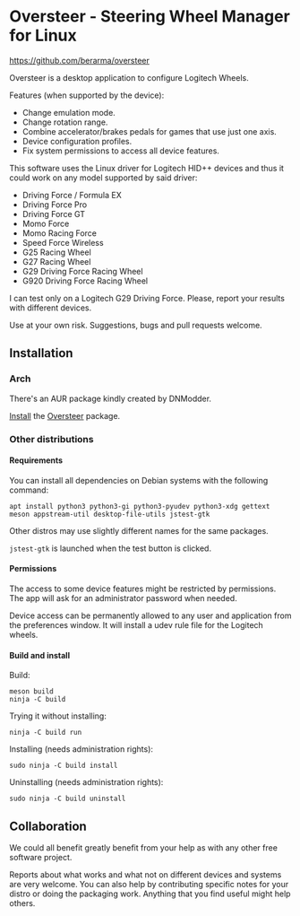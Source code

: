 # Oversteer - Steering Wheel Manager for Linux

https://github.com/berarma/oversteer

Oversteer is a desktop application to configure Logitech Wheels.

Features (when supported by the device):
 - Change emulation mode.
 - Change rotation range.
 - Combine accelerator/brakes pedals for games that use just one axis.
 - Device configuration profiles.
 - Fix system permissions to access all device features.

This software uses the Linux driver for Logitech HID++ devices and thus it
could work on any model supported by said driver:

 - Driving Force / Formula EX
 - Driving Force Pro
 - Driving Force GT
 - Momo Force
 - Momo Racing Force
 - Speed Force Wireless
 - G25 Racing Wheel
 - G27 Racing Wheel
 - G29 Driving Force Racing Wheel
 - G920 Driving Force Racing Wheel

I can test only on a Logitech G29 Driving Force. Please, report your results
with different devices.

Use at your own risk. Suggestions, bugs and pull requests welcome.

## Installation

### Arch

There's an AUR package kindly created by DNModder.

[Install](https://wiki.archlinux.org/index.php/Arch_User_Repository#Installing_packages) the [Oversteer](https://aur.archlinux.org/packages/oversteer/) package.

### Other distributions

#### Requirements

You can install all dependencies on Debian systems with the following command:

```apt install python3 python3-gi python3-pyudev python3-xdg gettext meson appstream-util desktop-file-utils jstest-gtk```

Other distros may use slightly different names for the same packages.

```jstest-gtk``` is launched when the test button is clicked.

#### Permissions

The access to some device features might be restricted by permissions. The app
will ask for an administrator password when needed.

Device access can be permanently allowed to any user and application from the
preferences window. It will install a udev rule file for the Logitech wheels.

#### Build and install

Build:

```
meson build
ninja -C build
```

Trying it without installing:

```ninja -C build run```

Installing (needs administration rights):

```sudo ninja -C build install```

Uninstalling (needs administration rights):

```sudo ninja -C build uninstall```

## Collaboration

We could all benefit greatly benefit from your help as with any other free software project.

Reports about what works and what not on different devices and systems are very welcome. You can also help by contributing specific notes for your distro or doing the packaging work. Anything that you find useful might help others.
